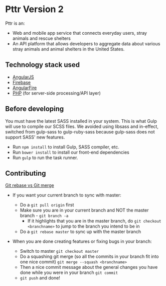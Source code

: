 # Pttr Version 2

Pttr is an: 

* Web and mobile app service that connects everyday users, stray animals and rescue shelters
* An API platform that allows developers to aggregate data about various stray animals and animal shelters in the United States.


## Technology stack used

* [AngularJS](https://docs.angularjs.org/guide)
* [Firebase](https://www.firebase.com/docs/web/guide/)
* [AngularFire](https://www.firebase.com/docs/web/libraries/angular/guide/)
* [PHP](http://php.net/manual/en/) (for server-side processing/API layer)


## Before developing
You must have the latest SASS installed in your system. This is what Gulp will use to compile our SCSS files. We avoided using
libsass and in-effect, switched from gulp-sass to gulp-ruby-sass because gulp-sass does not support SASS' new features.

* Run `npm install` to install Gulp, SASS compiler, etc.
* Run `bower install` to install our front-end dependencies
* Run `gulp` to run the task runner.


## Contributing

[Git rebase vs Git merge](http://stackoverflow.com/questions/804115/when-do-you-use-git-rebase-instead-of-git-merge)

* If you want your current branch to sync with master: 
  * Do a `git pull origin` first
  * Make sure you are in your current branch and NOT the master branch - `git branch -a`
    * If it highlights that you are in the master branch, do `git checkout <branchname>` to jump to the branch you intend to be in
  * Do a `git rebase master` to sync up with the master branch
  
* When you are done creating features or fixing bugs in your branch:
  * Switch to master `git checkout master`
  * Do a squashing git merge (so all the commits in your branch fit into one nice commit) `git merge --squash <branchname>`
  * Then a nice commit message about the general changes you have done while you were in your branch `git commit`
  * `git push` and done!